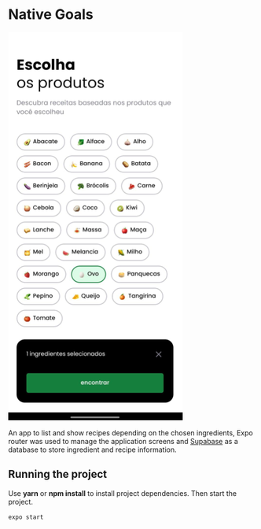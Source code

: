 # Native Goals

<img src="ImagemCook.png" alt="Exemplo imagem">

An app to list and show recipes depending on the chosen ingredients, Expo router was used to manage the application screens and [Supabase](https://supabase.com/) as a database to store
ingredient and recipe information.

## Running the project

Use **yarn** or **npm install** to install project dependencies.
Then start the project.

```cl
expo start
```
